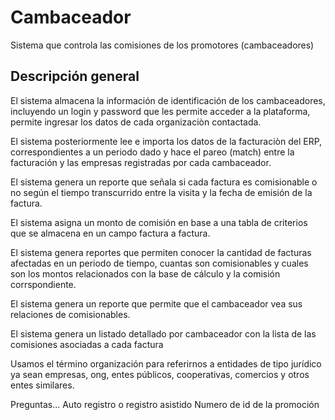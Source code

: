 # Cambaceador

Sistema que controla las comisiones de los promotores (cambaceadores)

## Descripción general

El sistema almacena la información de identificación de los cambaceadores, incluyendo un login y password que les permite acceder a la plataforma, permite ingresar los datos de cada organizaciòn contactada.

El sistema posteriormente lee e importa los datos de la facturaciòn del ERP, correspondientes a un periodo dado y hace el pareo (match) entre la facturación y las empresas registradas por cada cambaceador.

El sistema genera un reporte que señala si cada factura es comisionable o no según el tiempo transcurrido entre la visita y la fecha de emisión de la factura.

El sistema asigna un monto de comisión en base a una tabla de criterios que se almacena en un campo factura a factura.

El sistema genera reportes que permiten conocer la cantidad de facturas afectadas en un periodo de tiempo, cuantas son comisionables y cuales son los montos relacionados con la base de cálculo y la comisión corrspondiente.

El sistema genera un reporte que permite que el cambaceador vea sus relaciones de comisionables.

El sistema genera un  listado detallado por cambaceador con la lista de las comisiones asociadas a cada factura

Usamos el término organización para referirnos a entidades de tipo jurídico ya sean empresas, ong, entes públicos, cooperativas, comercios y otros entes similares.

Preguntas... 
Auto registro o registro asistido
Numero de id de la promoción


